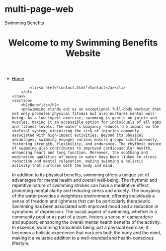  # multi-page-web<!DOCTYPE html>
<html lang="en">
<head>
    <meta charset="UTF-8">
    <meta name="viewport" content="width=device-width, initial-scale=1.0">
    Swimming Benefits
    <link rel="stylesheet" href="styles.css">
</head>
<body>
    <header>
        <h1>Welcome to my Swimming Benefits Website</h1>
    </header>
    <nav>
        <ul>
            <li><a href="index.html">Home</a></li>
           
            <li><a href="contact.html">Contact</a></li>
        </ul>
    </nav>
    <section>
        <h2>Benefits</h2>
        <p>Swimming stands out as an exceptional full-body workout that not only promotes physical fitness but also nurtures mental well-being. As a low-impact exercise, swimming is gentle on joints and muscles, making it an accessible option for individuals of all ages and fitness levels. The water's buoyancy reduces the impact on the skeletal system, minimizing the risk of injuries commonly associated with high-impact activities. Beyond its physical advantages, swimming engages various muscle groups simultaneously, fostering strength, flexibility, and endurance. The rhythmic nature of swimming also contributes to improved cardiovascular health, enhancing heart and lung function. Moreover, the soothing and meditative qualities of being in water have been linked to stress reduction and mental relaxation, making swimming a holistic activity that nurtures both the body and mind.

In addition to its physical benefits, swimming offers a unique set of advantages for mental health and overall well-being. The rhythmic and repetitive nature of swimming strokes can have a meditative effect, promoting mental clarity and reducing stress and anxiety. The buoyancy of the water provides a weightless environment, offering individuals a sense of freedom and lightness that can be particularly therapeutic. Swimming has been associated with improved mood and a reduction in symptoms of depression. The social aspect of swimming, whether in a community pool or as part of a team, fosters a sense of camaraderie and support, enhancing the overall mental health benefits of the activity. In essence, swimming transcends being just a physical exercise; it becomes a holistic experience that nurtures both the body and the mind, making it a valuable addition to a well-rounded and health-conscious lifestyle.

